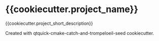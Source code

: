 # {{cookiecutter.project_name}}
{{cookiecutter.project_short_description}}

Created with qtquick-cmake-catch-and-trompeloeil-seed cookiecutter.
